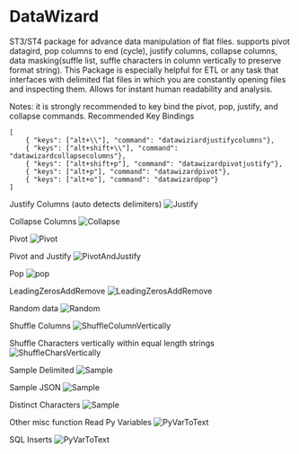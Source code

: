 # DataWizard
ST3/ST4 package for advance data manipulation of flat files. supports pivot datagird, pop columns to end (cycle), justify columns, collapse columns, data masking(suffle list, suffle characters in column vertically to preserve format string). This Package is especially helpful for ETL or any task that interfaces with delimited flat files in which you are constantly opening files and inspecting them. Allows for instant human readability and analysis.

Notes: it is strongly recommended to key bind the pivot, pop, justify, and collapse commands.
Recommended Key Bindings

    [
        { "keys": ["alt+\\"], "command": "datawiziardjustifycolumns"},
        { "keys": ["alt+shift+\\"], "command": "datawizardcollapsecolumns"},
        { "keys": ["alt+shift+p"], "command": "datawizardpivotjustify"},
        { "keys": ["alt+p"], "command": "datawizardpivot"},
        { "keys": ["alt+o"], "command": "datawizardpop"}
    ]


Justify Columns (auto detects delimiters)
![Justify](https://github.com/nickklaskala/DataWizard/blob/main/Media/Justify.gif)

Collapse Columns
![Collapse](https://github.com/nickklaskala/DataWizard/blob/main/Media/Collapse.gif)

Pivot
![Pivot](https://github.com/nickklaskala/DataWizard/blob/main/Media/Pivot.gif)

Pivot and Justify
![PivotAndJustify](https://github.com/nickklaskala/DataWizard/blob/main/Media/PivotAndJustify.gif)

Pop
![pop](https://github.com/nickklaskala/DataWizard/blob/main/Media/Pop.gif)

LeadingZerosAddRemove
![LeadingZerosAddRemove](https://github.com/nickklaskala/DataWizard/blob/main/Media/LeadingZerosAddRemove.gif)

Random data
![Random](https://github.com/nickklaskala/DataWizard/blob/main/Media/Random.gif)

Shuffle Columns
![ShuffleColumnVertically](https://github.com/nickklaskala/DataWizard/blob/main/Media/ShuffleColumnVertically.gif)

Shuffle Characters vertically within equal length strings
![ShuffleCharsVertically](https://github.com/nickklaskala/DataWizard/blob/main/Media/ShuffleCharsVertically.gif)

Sample Delimited
![Sample](https://github.com/nickklaskala/DataWizard/blob/main/Media/SampleDelimited.gif)

Sample JSON
![Sample](https://github.com/nickklaskala/DataWizard/blob/main/Media/Sample.gif)

Distinct Characters
![Sample](https://github.com/nickklaskala/DataWizard/blob/main/Media/DistinctChars.gif)

Other misc function
Read Py Variables
![PyVarToText](https://github.com/nickklaskala/DataWizard/blob/main/Media/PyVarToText.gif)

SQL Inserts
![PyVarToText](https://github.com/nickklaskala/DataWizard/blob/main/Media/SQLInserts.gif)